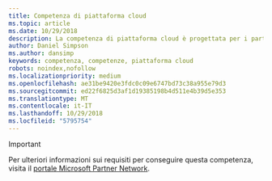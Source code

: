 ```yaml
---
title: Competenza di piattaforma cloud
ms.topic: article
ms.date: 10/29/2018
description: La competenza di piattaforma cloud è progettata per i partner che desiderano sfruttare al meglio la crescente domanda di soluzioni dell'infrastruttura e del software come un servizio (SaaS) basate su Microsoft Azure.
author: Daniel Simpson
ms.author: dansimp
keywords: competenza, competenze, piattaforma cloud
robots: noindex,nofollow
ms.localizationpriority: medium
ms.openlocfilehash: ae31be9420e3fdc0c09e6747bd73c38a955e79d3
ms.sourcegitcommit: ed22f6825d3af1d19385198b4d511e4b39d5e353
ms.translationtype: MT
ms.contentlocale: it-IT
ms.lasthandoff: 10/29/2018
ms.locfileid: "5795754"
---
```

>[!IMPORTANT]
>Per ulteriori informazioni sui requisiti per conseguire questa competenza, visita il [portale Microsoft Partner Network](https://partner.microsoft.com/membership/competencies).

<!--
#Cloud Platform
The Cloud Platform competency is designed for partners to capitalize on the growing demand for infrastructure and software as a service (SaaS) solutions built on Microsoft Azure.

##Azure Consumption option
The Azure Consumption option is ideal for partners who are driving Azure usage/adoption with their customers, and who choose to attain competency by meeting the performance thresholds. Complete all the steps within to attain the Cloud Platform competency.

###Silver

1. Your organization must meet the performance thresholds.

    - **Developed Markets**
        - Partners must demonstrate US$15,000 Azure customer consumption within the previous 12 months
    
    - **Developing Markets** 
        - Partners must demonstrate US$10,000 Azure customer consumption within the previous 12 months

    - For these customers, you have to be associated as Digital Partner of Record or Transacting Partner of Record.
    - [Learn more](https://partner.microsoft.com/en-us/membership/digital-partner-of-record) about these associations.  
  
2. Your organization must have **1** individual pass the exam or assessment requirements.

    - **1** individual must pass one of the following assessments:
        - [Technical Assessment for Cloud Platform](https://partneruniversity.microsoft.com/?whr=uri:MicrosoftAccount&courseId=13736&scoId=N3FXNd7VB_8805299994)
        - [Technical Assessment for Using Azure for Data Analytics and Data Platform Solutions](https://partneruniversity.microsoft.com/?whr=uri:MicrosoftAccount&courseId=13735&scoId=eOi68a7VB_1905299994)
        - [Technical Assessment for Using Microsoft Azure for Application Development](https://partneruniversity.microsoft.com/?whr=uri:MicrosoftAccount&courseId=13979&scoId=enD8qylbB_9305299993)
        - [Technical Assessment for Using Azure for Internet of Things Solutions](https://partneruniversity.microsoft.com/?whr=uri:MicrosoftAccount&courseId=16252&scoId=ABMqsgVLC_4605996570)
        - [Technical Assessment for Using Azure Remote Desktop Service](https://partneruniversity.microsoft.com/?whr=uri:MicrosoftAccount&courseId=16571&scoId=R4xnMbpgC_3505996570)

    **OR**

    - **1** individual must pass one of the following exams:
        - [Exam 70-532](https://www.microsoft.com/en-us/learning/exam-70-532.aspx): Developing Microsoft Azure Solutions
        - [Exam 70-533](https://www.microsoft.com/en-us/learning/exam-70-533.aspx): Implementing Microsoft Azure Infrastructure Solutions
        - [Exam 70-534](https://www.microsoft.com/en-us/learning/exam-70-534.aspx): Architecting Microsoft Azure Solutions*
        - [Exam 70-535](https://www.microsoft.com/en-us/learning/exam-70-535.aspx): Architecting Microsoft Azure Solutions 
        - [Exam 70-473](https://www.microsoft.com/en-us/learning/exam-70-473.aspx): Designing and Implementing Cloud Data Platform Solutions
        - [Exam 70-475](https://www.microsoft.com/en-us/learning/exam-70-475.aspx): Designing and Implementing Big Data Analytics Solutions
        - [MCSA](https://www.microsoft.com/en-us/learning/mcsa-linux-azure-certification.aspx): Linux on Azure

*Retiring December 31, 2017. This exam will continue to be accepted for competency qualification until December 31, 2018. You may register for this exam until November 30, 2017.

After November 30, 2017 you will need to register for the replacement exam listed above, exam 70-535.  

###Gold

1. Your organization must meet the performance thresholds.

    - Partners must demonstrate US$100,000 Azure customer consumption within the previous 12 months
    - For these customers, you have to be associated as Digital Partner of Record or Transacting Partner of Record.
    - [Learn more](https://partner.microsoft.com/en-us/membership/digital-partner-of-record) about these associations.

2. Your organization must have **2** individuals pass the exam or assessment requirements.

    - **2** individuals must pass one of the following assessments:
        - [Technical Assessment for Cloud Platform](https://partneruniversity.microsoft.com/?whr=uri:MicrosoftAccount&courseId=13736&scoId=N3FXNd7VB_8805299994)
        - [Technical Assessment for Using Azure for Data Analytics and Data Platform Solutions](https://partneruniversity.microsoft.com/?whr=uri:MicrosoftAccount&courseId=13735&scoId=eOi68a7VB_1905299994)
        - [Technical Assessment for Using Microsoft Azure for Application Development](https://partneruniversity.microsoft.com/?whr=uri:MicrosoftAccount&courseId=13979&scoId=enD8qylbB_9305299993)
        - [Technical Assessment for Using Azure for Internet of Things Solutions](https://partneruniversity.microsoft.com/?whr=uri:MicrosoftAccount&courseId=16252&scoId=ABMqsgVLC_4605996570)
        - [Technical Assessment for Using Azure Remote Desktop Service](https://partneruniversity.microsoft.com/?whr=uri:MicrosoftAccount&courseId=16571&scoId=R4xnMbpgC_3505996570)

    **OR**

    - **2** individuals must pass one of the following exams:
        - [Exam 70-532](https://www.microsoft.com/en-us/learning/exam-70-532.aspx): Developing Microsoft Azure Solutions
        - [Exam 70-533](https://www.microsoft.com/en-us/learning/exam-70-533.aspx): Implementing Microsoft Azure Infrastructure Solutions
        - [Exam 70-534](https://www.microsoft.com/en-us/learning/exam-70-534.aspx): Architecting Microsoft Azure Solutions*
        - [Exam 70-535](https://www.microsoft.com/en-us/learning/exam-70-535.aspx): Architecting Microsoft Azure Solutions 
        - [Exam 70-473](https://www.microsoft.com/en-us/learning/exam-70-473.aspx): Designing and Implementing Cloud Data Platform Solutions
        - [Exam 70-475](https://www.microsoft.com/en-us/learning/exam-70-475.aspx): Designing and Implementing Big Data Analytics Solutions
        - [MCSA](https://www.microsoft.com/en-us/learning/mcsa-linux-azure-certification.aspx): Linux on Azure

*Retiring December 31, 2017. This exam will continue to be accepted for competency qualification until December 31, 2018. You may register for this exam until November 30, 2017.

After November 30, 2017 you will need to register for the replacement exam listed above, exam 70-535. 
-->